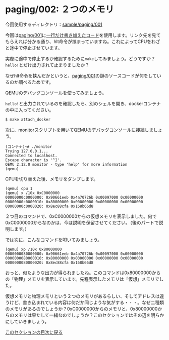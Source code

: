 paging/002: ２つのメモリ
==========================

今回使用するディレクトリ：[sample/paging/001](https://github.com/PFLab-OS/Toshokan/tree/master/sample/paging/002)

今回は[paging/001](paging/001.md)に[一行だけ書き加えたコード](https://github.com/PFLab-OS/Toshokan/blob/master/sample/paging/002/friend.cc#L64)を使用します。リンク先を見てもらえれば分かる通り、hlt命令が挟まっていますね。これによってCPUをわざと途中で停止させています。

実際に途中で停止するか確認するために`make`してみましょう。どうですか？`hello!`とだけ出力されて止まりましたか？

なぜhlt命令を挟んだかというと、[paging/001](paging/001.md)の謎のソースコードが何をしているのか調べるためです。

QEMUのデバッグコンソールを使ってみましょう。

`hello!`と出力されているのを確認したら、別のシェルを開き、dockerコンテナの中に入ってください。

```bash
$ make attach_docker
```

次に、monitorスクリプトを用いてQEMUのデバッグコンソールに接続しましょう。

```
(コンテナ)~# ./monitor
Trying 127.0.0.1...
Connected to localhost.
Escape character is '^]'.
QEMU 2.12.0 monitor - type 'help' for more information
(qemu)
```

CPUを切り替えた後、メモリをダンプします。

```
(qemu) cpu 1
(qemu) x /10x 0xC0000000
00000000c0000000: 0x90661eeb 0x4a70726b 0x00097000 0x00000000
00000000c0000010: 0x80000000 0x00000000 0x00000000 0x00000000
00000000c0000020: 0x8ec88cfa 0x168b66d8
```

２つ目のコマンドで、0xC0000000からの仮想メモリを表示しました。何で0xC0000000からなのかは、今は説明を保留させてください。（後のパートで説明します。）

では次に、こんなコマンドを叩いてみましょう。

```
(qemu) xp /10x 0x80000000
0000000080000000: 0x90661eeb 0x4a70726b 0x00097000 0x00000000
0000000080000010: 0x80000000 0x00000000 0x00000000 0x00000000
0000000080000020: 0x8ec88cfa 0x168b66d8
```

おっと、似たような出力が得られましたね。このコマンドは0x80000000からの「物理」メモリを表示しています。先程表示したメモリは「仮想」メモリでした。

仮想メモリと物理メモリという２つのメモリがあるらしい、そしてアドレスは違うけど、書き込まれている内容は何だか同じような気がする・・・。なぜ二種類のメモリがあるのでしょうか？0xC0000000からのメモリと、0x80000000からのメモリは果たして一緒なのでしょうか？このセクションではその辺を明らかにしていきましょう。

[このセクションの目次に戻る](index.md)
